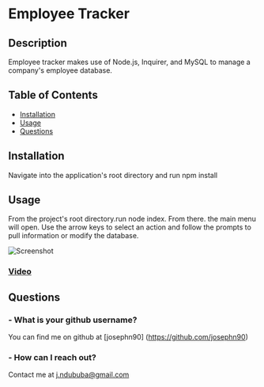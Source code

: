 # Employee Tracker

## Description 

Employee tracker makes use of Node.js, Inquirer, and MySQL to manage a company's employee database.

## Table of Contents

* [Installation](#installation)
* [Usage](#usage)
* [Questions](#questions)

## Installation

Navigate into the application's root directory and run npm install

## Usage

From the project's root directory.run node index. From there. the main menu will open. Use the arrow keys to select an action and follow the prompts to pull information or modify the database.

![Screenshot](https://i.imgur.com/wkbx6QR.jpg)

### [Video](https://drive.google.com/file/d/104yRHJXuS5q_Inz_EUeNdeJHTeHgcOKx/view)

## Questions

### - What is your github username?

You can find me on github at [josephn90] (https://github.com/josephn90)

### - How can I reach out?

Contact me at <j.ndububa@gmail.com>
